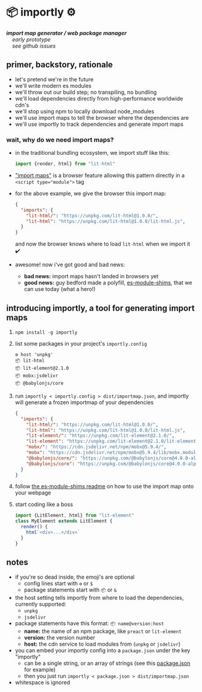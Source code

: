 
# 📦 importly ⚙

***import map generator / web package manager***  
&nbsp;&nbsp;&nbsp; *early prototype*  
&nbsp;&nbsp;&nbsp; *see github issues*

## primer, backstory, rationale

- let's pretend we're in the future
- we'll write modern es modules
- we'll throw out our build step; no transpiling, no bundling
- we'll load dependencies directly from high-performance worldwide cdn's
- we'll stop using npm to locally download node_modules
- we'll use import maps to tell the browser where the dependencies are
- we'll use importly to track dependencies and generate import maps

### wait, why do we need import maps?

- in the traditional bundling ecosystem, we import stuff like this:

  ```js
  import {render, html} from "lit-html"
  ```

- ["import maps"](https://github.com/WICG/import-maps) is a browser feature allowing this pattern directly in a `<script type="module">` tag

- for the above example, we give the browser this import map:

  ```json
  {
    "imports": {
      "lit-html/": "https://unpkg.com/lit-html@1.0.0/",
      "lit-html": "https://unpkg.com/lit-html@1.0.0/lit-html.js",
    }
  }
  ```

  and now the browser knows where to load `lit-html` when we import it ✔️

- awesome! now i've got good and bad news:
  - **bad news:** import maps hasn't landed in browsers yet
  - **good news:** guy bedford made a polyfill, [es-module-shims](https://github.com/guybedford/es-module-shims), that we can use today (what a hero!)

## introducing importly, a tool for generating import maps

1. `npm install -g importly`

2. list some packages in your project's `importly.config`

    ```
    ⚙ host 'unpkg'
    📦 lit-html
    📦 lit-element@2.1.0
    📦 mobx:jsdelivr
    📦 @babylonjs/core
    ```

3. run `importly < importly.config > dist/importmap.json`, and importly will generate a frozen importmap of your dependencies

    ```json
    {
      "imports": {
        "lit-html/": "https://unpkg.com/lit-html@1.0.0/",
        "lit-html": "https://unpkg.com/lit-html@1.0.0/lit-html.js",
        "lit-element/": "https://unpkg.com/lit-element@2.1.0/",
        "lit-element": "https://unpkg.com/lit-element@2.1.0/lit-element.js",
        "mobx/": "https://cdn.jsdelivr.net/npm/mobx@5.9.4/",
        "mobx": "https://cdn.jsdelivr.net/npm/mobx@5.9.4/lib/mobx.module.js",
        "@babylonjs/core/": "https://unpkg.com/@babylonjs/core@4.0.0-alpha.18/",
        "@babylonjs/core": "https://unpkg.com/@babylonjs/core@4.0.0-alpha.18/index.js"
      }
    }
    ```

4. follow [the es-module-shims readme](https://github.com/guybedford/es-module-shims) on how to use the import map onto your webpage

5. start coding like a boss

    ```js
    import {LitElement, html} from "lit-element"
    class MyElement extends LitElement {
      render() {
        html`<div>...</div>`
      }
    }
    ```

## notes

- if you're so dead inside, the emoji's are optional
  - config lines start with `⚙` or `$`
  - package statements start with `📦` or `&`
- the host setting tells importly from where to load the dependencies, currently supported:
  - `unpkg`
  - `jsdelivr`
- package statements have this format: `📦 name@version:host`
  - **name:** the name of an npm package, like `preact` or `lit-element`
  - **version:** the version number
  - **host:** the cdn service to load modules from (`unpkg` or `jsdelivr`)
- you can embed your importly config into a `package.json` under the key "importly"
  - can be a single string, or an array of strings (see this [package.json](package.json) for example)
  - then you just run `importly < package.json > dist/importmap.json`
- whitespace is ignored
